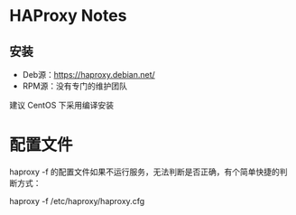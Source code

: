 # HAProxy Notes

## 安装

* Deb源：https://haproxy.debian.net/
* RPM源：没有专门的维护团队

建议 CentOS 下采用编译安装

# 配置文件

haproxy -f 的配置文件如果不运行服务，无法判断是否正确，有个简单快捷的判断方式：

haproxy -f /etc/haproxy/haproxy.cfg

